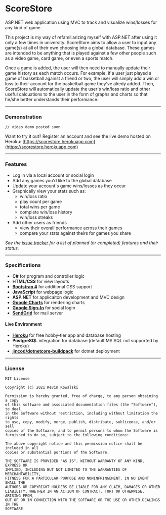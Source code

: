 # ScoreStore
 ASP.NET web application using MVC to track and visualize wins/losses for any kind of game.
 
This project is my way of refamiliarizing myself with ASP.NET after using it only a few times in university. ScoreStore aims to allow a user to input any game(s) at all of their own choosing into a global database. These games are intended to be anything that is played against a few other people such as a video game, card game, or even a sports match.

Once a game is added, the user will then need to manually update their game history as each match occurs. For example, if a user just played a game of basketball against a friend or two, the user will simply add a win or loss to their account for the basketball game they've alredy added. Then, ScoreStore will automatically update the user's win/loss ratio and other useful calcuations to the user in the form of graphs and charts so that he/she better understands their performance.

---

### Demonstration

`// video demo posted soon`

Want to try it out? Register an account and see the live demo hosted on Heroku: [https://scorestore.herokuapp.com](https://scorestore.herokuapp.com)

---

### Features

* Log in via a local account or social login
* Add any games you'd like to the global database
* Update your account's game wins/losses as they occur
* Graphically view your stats such as:
  * win/loss ratio
  * play count per game
  * total wins per game
  * complete win/loss history
  * win/loss streaks
* Add other users as friends
  * view their overall performance across their games
  * compare your stats against theirs for games you share

*See the [issue tracker](https://github.com/kkevn/ScoreStore/issues) for a list of planned (or completed) features and their status.*

---

### Specifications

* **C#** for program and controller logic
* **HTML/CSS** for view layouts
* **[Bootstrap 4](https://getbootstrap.com/docs/4.0/getting-started/introduction/)** for additional CSS support
* **JavaScript** for webpage logic
* **ASP.NET** for applicaiton development and MVC design
* **[Google Charts](https://developers.google.com/chart)** for rendering charts
* **[Google Sign-In](https://developers.google.com/identity/sign-in/web/sign-in)** for social login
* **[SendGrid](https://sendgrid.com/)** for mail server

#### Live Environment
* **[Heroku](https://www.heroku.com/)** for free hobby-tier app and database hosting
* **PostgreSQL** integration for database (default MS SQL not supported by Heroku)
* **[jincod/dotnetcore-buildpack](https://github.com/jincod/dotnetcore-buildpack/releases/tag/v3.1.11)** for dotnet deployment

---

### License

```
MIT License

Copyright (c) 2021 Kevin Kowalski

Permission is hereby granted, free of charge, to any person obtaining a copy
of this software and associated documentation files (the "Software"), to deal
in the Software without restriction, including without limitation the rights
to use, copy, modify, merge, publish, distribute, sublicense, and/or sell
copies of the Software, and to permit persons to whom the Software is
furnished to do so, subject to the following conditions:

The above copyright notice and this permission notice shall be included in all
copies or substantial portions of the Software.

THE SOFTWARE IS PROVIDED "AS IS", WITHOUT WARRANTY OF ANY KIND, EXPRESS OR
IMPLIED, INCLUDING BUT NOT LIMITED TO THE WARRANTIES OF MERCHANTABILITY,
FITNESS FOR A PARTICULAR PURPOSE AND NONINFRINGEMENT. IN NO EVENT SHALL THE
AUTHORS OR COPYRIGHT HOLDERS BE LIABLE FOR ANY CLAIM, DAMAGES OR OTHER
LIABILITY, WHETHER IN AN ACTION OF CONTRACT, TORT OR OTHERWISE, ARISING FROM,
OUT OF OR IN CONNECTION WITH THE SOFTWARE OR THE USE OR OTHER DEALINGS IN THE
SOFTWARE.
```
